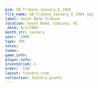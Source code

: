```yaml
---
pid: SB_Tribune_January_6_1904
file_name: SB_Tribune_January_6_1904.jpg
label: South Bend Tribune
location: South Bend, Indiana, US
_date: 6/1/1904
month_str: January
year: '1904'
type: JPG
notes: 
teams: 
game_info: 
player_info: 
inventoried: n
order: '216'
layout: foundry-item
collection: foundry-giants
---
```

